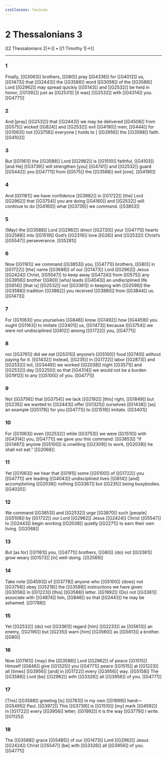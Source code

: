 ```yaml
---
cssClasses: lexicon
---
```


# 2 Thessalonians 3

[[2 Thessalonians 2|←]] • [[1 Timothy 1|→]]

---

### 1
Finally, [[G3063]] brothers, [[G80]] pray [[G4336]] for [[G4012]] us, [[G1473]] that [[G2443]] the [[G3588]] word [[G3056]] of the [[G3588]] Lord [[G2962]] may spread quickly [[G5143]] and [[G2532]] be held in honor, [[G1392]] just as [[G2531]] [it was] [[G2532]] with [[G4314]] you. [[G4771]]

### 2
And [pray] [[G2532]] that [[G2443]] we may be delivered [[G4506]] from [[G575]] wicked [[G824]] and [[G2532]] evil [[G4190]] men; [[G444]] for [[G1063]] not [[G3756]] everyone [ holds to ] [[G3956]] the [[G3588]] faith. [[G4102]]

### 3
But [[G1161]] the [[G3588]] Lord [[G2962]] is [[G1510]] faithful, [[G4103]] [and He] [[G3739]] will strengthen [you] [[G4741]] and [[G2532]] guard [[G5442]] you [[G4771]] from [[G575]] the [[G3588]] evil [one]. [[G4190]]

### 4
And [[G1161]] we have confidence [[G3982]] in [[G1722]] [the] Lord [[G2962]] that [[G3754]] you are doing [[G4160]] and [[G2532]] will continue to do [[G4160]] what [[G3739]] we command. [[G3853]]

### 5
{May} the [[G3588]] Lord [[G2962]] direct [[G2720]] your [[G4771]] hearts [[G2588]] into [[G1519]] God’s [[G2316]] love [[G26]] and [[G2532]] Christ’s [[G5547]] perseverance. [[G5281]]

### 6
Now [[G1161]] we command [[G3853]] you, [[G4771]] brothers, [[G80]] in [[G1722]] [the] name [[G3686]] of our [[G1473]] Lord [[G2962]] Jesus [[G2424]] Christ, [[G5547]] to keep away [[G4724]] from [[G575]] any [[G3956]] brother [[G80]] [who] leads [[G4043]] an undisciplined life [[G814]] [that is] [[G2532]] not [[G3361]] in keeping with [[G2596]] the [[G3588]] tradition [[G3862]] you received [[G3880]] from [[G3844]] us. [[G1473]]

### 7
For [[G1063]] you yourselves [[G846]] know [[G1492]] how [[G4459]] you ought [[G1163]] to imitate [[G3401]] us, [[G1473]] because [[G3754]] we were not undisciplined [[G812]] among [[G1722]] you, [[G4771]]

### 8
nor [[G3761]] did we eat [[G5315]] anyone’s [[G5100]] food [[G740]] without paying for it. [[G1432]] Instead, [[G235]] in [[G1722]] labor [[G2873]] and [[G2532]] toil, [[G3449]] we worked [[G2038]] night [[G3571]] and [[G2532]] day [[G2250]] so that [[G4314]] we would not be a burden [[G1912]] to any [[G5100]] of you. [[G4771]]

### 9
Not [[G3756]] that [[G3754]] we lack [[G2192]] [this] right, [[G1849]] but [[G235]] we wanted to [[G2443]] offer [[G1325]] ourselves [[G1438]] [as] an example [[G5179]] for you [[G4771]] to [[G1519]] imitate. [[G3401]]

### 10
For [[G1063]] even [[G2532]] while [[G3753]] we were [[G1510]] with [[G4314]] you, [[G4771]] we gave you this command: [[G3853]] “If [[G1487]] anyone [[G5100]] is unwilling [[G2309]] to work, [[G2038]] he shall not eat.” [[G2068]]

### 11
Yet [[G1063]] we hear that [[G191]] some [[G5100]] of [[G1722]] you [[G4771]] are leading [[G4043]] undisciplined lives [[G814]] [and] accomplishing [[G2038]] nothing [[G3367]] but [[G235]] being busybodies. [[G4020]]

### 12
We command [[G3853]] and [[G2532]] urge [[G3870]] such [people] [[G5108]] by [[G1722]] our Lord [[G2962]] Jesus [[G2424]] Christ [[G5547]] to [[G2443]] begin working [[G2038]] quietly [[G2271]] to earn their own living. [[G2068]]

### 13
But [as for] [[G1161]] you, [[G4771]] brothers, [[G80]] {do} not [[G3361]] grow weary [[G1573]] [in] well-doing. [[G2569]]

### 14
Take note [[G4593]] of [[G3778]] anyone who [[G5100]] {does} not [[G3756]] obey [[G5219]] the [[G3588]] instructions we have given [[G3056]] in [[G1223]] [this] [[G3588]] letter. [[G1992]] {Do} not [[G3361]] associate with [[G4874]] him, [[G846]] so that [[G2443]] he may be ashamed. [[G1788]]

### 15
Yet [[G2532]] {do} not [[G3361]] regard [him] [[G2233]] as [[G5613]] an enemy, [[G2190]] but [[G235]] warn [him] [[G3560]] as [[G5613]] a brother. [[G80]]

### 16
Now [[G1161]] {may} the [[G3588]] Lord [[G2962]] of peace [[G1515]] Himself [[G846]] give [[G1325]] you [[G4771]] peace [[G1515]] at [[G1223]] all [times] [[G3956]] [and] in [[G1722]] every [[G3956]] way. [[G5158]] The [[G3588]] Lord [be] [[G2962]] with [[G3326]] all [[G3956]] of you. [[G4771]]

### 17
[This] [[G3588]] greeting [is] [[G783]] in my own [[G1699]] hand— [[G5495]] Paul. [[G3972]] This [[G3739]] is [[G1510]] [my] mark [[G4592]] in [[G1722]] every [[G3956]] letter; [[G1992]] it is the way [[G3779]] I write. [[G1125]]

### 18
The [[G3588]] grace [[G5485]] of our [[G1473]] Lord [[G2962]] Jesus [[G2424]] Christ [[G5547]] [be] with [[G3326]] all [[G3956]] of you. [[G4771]]

